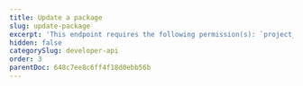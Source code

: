 ```yaml
---
title: Update a package
slug: update-package
excerpt: 'This endpoint requires the following permission(s): `project_configuration:packages:read_write`.'
hidden: false
categorySlug: developer-api
order: 3
parentDoc: 648c7ee8c6ff4f18d0ebb56b
---
```

